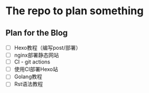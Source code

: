 # The repo to plan something

## Plan for the Blog

- [ ] Hexo教程（编写post/部署）
- [ ] nginx部署静态网站
- [ ] CI - git actions
- [ ] 使用CI部署Hexo站
- [ ] Golang教程
- [ ] Rst语法教程
